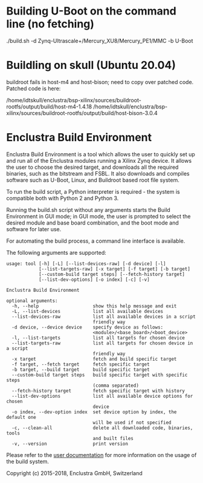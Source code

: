 # Building U-Boot on the command line (no fetching)

./build.sh -d Zynq-Ultrascale+/Mercury_XU8/Mercury_PE1/MMC -b U-Boot

# Buildling on skull (Ubuntu 20.04)

buildroot fails in host-m4 and host-bison; need to copy over patched code.
Patched code is here:

/home/idtskull/enclustra/bsp-xilinx/sources/buildroot-rootfs/output/build/host-m4-1.4.18
/home/idtskull/enclustra/bsp-xilinx/sources/buildroot-rootfs/output/build/host-bison-3.0.4

# Enclustra Build Environment

Enclustra Build Environment is a tool which allows the user to quickly set up and run all of the Enclustra modules running a Xilinx Zynq device.
It allows the user to choose the desired target, and downloads all the required binaries, such as the bitstream and FSBL. It also downloads and compiles software such as U-Boot, Linux, and Buildroot based root file system.

To run the build script, a Python interpreter is required - the system is compatible both with Python 2 and Python 3.

Running the build.sh script without any arguments starts the Build Environment in GUI mode; in GUI mode, the user is prompted to select the desired module and base board combination, and the boot mode and software for later use.

For automating the build process, a command line interface is available.

The following arguments are supported:

    usage: tool [-h] [-L] [--list-devices-raw] [-d device] [-l]
                [--list-targets-raw] [-x target] [-f target] [-b target]
                [--custom-build target steps] [--fetch-history target]
                [--list-dev-options] [-o index] [-c] [-v]

    Enclustra Build Environment

    optional arguments:
      -h, --help                    show this help message and exit
      -L, --list-devices            list all available devices
      --list-devices-raw            list all available devices in a script
                                    friendly way
      -d device, --device device    specify device as follows:
                                    <module>/<base_board>/<boot_device>
      -l, --list-targets            list all targets for chosen device
      --list-targets-raw            list all targets for chosen device in a script
                                    friendly way
      -x target                     fetch and build specific target
      -f target, --fetch target     fetch specific target
      -b target, --build target     build specific target
      --custom-build target steps   build specific target with specific steps
                                    (comma separated)
      --fetch-history target        fetch specific target with history
      --list-dev-options            list all available device options for chosen
                                    device
      -o index, --dev-option index  set device option by index, the default one
                                    will be used if not specified
      -c, --clean-all               delete all downloaded code, binaries, tools
                                    and built files
      -v, --version                 print version


Please refer to the [user documentation](http://enclustra.github.io/ebe-docs/user-doc-xilinx/index_xilinx.html) for more information on the usage of the build system.

Copyright (c) 2015-2018, Enclustra GmbH, Switzerland
